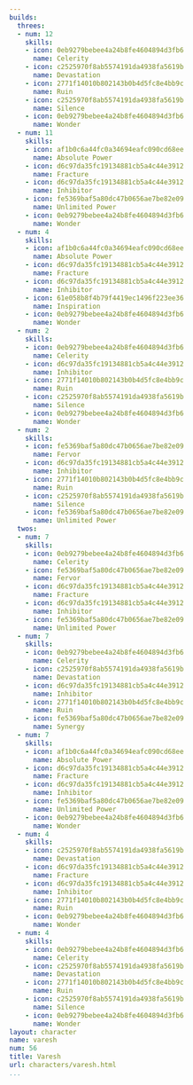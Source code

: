 ```yaml
---
builds:
  threes:
  - num: 12
    skills:
    - icon: 0eb9279bebee4a24b8fe4604894d3fb6
      name: Celerity
    - icon: c2525970f8ab5574191da4938fa5619b
      name: Devastation
    - icon: 2771f14010b802143b0b4d5fc8e4bb9c
      name: Ruin
    - icon: c2525970f8ab5574191da4938fa5619b
      name: Silence
    - icon: 0eb9279bebee4a24b8fe4604894d3fb6
      name: Wonder
  - num: 11
    skills:
    - icon: af1b0c6a44fc0a34694eafc090cd68ee
      name: Absolute Power
    - icon: d6c97da35fc19134881cb5a4c44e3912
      name: Fracture
    - icon: d6c97da35fc19134881cb5a4c44e3912
      name: Inhibitor
    - icon: fe5369baf5a80dc47b0656ae7be82e09
      name: Unlimited Power
    - icon: 0eb9279bebee4a24b8fe4604894d3fb6
      name: Wonder
  - num: 4
    skills:
    - icon: af1b0c6a44fc0a34694eafc090cd68ee
      name: Absolute Power
    - icon: d6c97da35fc19134881cb5a4c44e3912
      name: Fracture
    - icon: d6c97da35fc19134881cb5a4c44e3912
      name: Inhibitor
    - icon: 61e058b8f4b79f4419ec1496f223ee36
      name: Inspiration
    - icon: 0eb9279bebee4a24b8fe4604894d3fb6
      name: Wonder
  - num: 2
    skills:
    - icon: 0eb9279bebee4a24b8fe4604894d3fb6
      name: Celerity
    - icon: d6c97da35fc19134881cb5a4c44e3912
      name: Inhibitor
    - icon: 2771f14010b802143b0b4d5fc8e4bb9c
      name: Ruin
    - icon: c2525970f8ab5574191da4938fa5619b
      name: Silence
    - icon: 0eb9279bebee4a24b8fe4604894d3fb6
      name: Wonder
  - num: 2
    skills:
    - icon: fe5369baf5a80dc47b0656ae7be82e09
      name: Fervor
    - icon: d6c97da35fc19134881cb5a4c44e3912
      name: Inhibitor
    - icon: 2771f14010b802143b0b4d5fc8e4bb9c
      name: Ruin
    - icon: c2525970f8ab5574191da4938fa5619b
      name: Silence
    - icon: fe5369baf5a80dc47b0656ae7be82e09
      name: Unlimited Power
  twos:
  - num: 7
    skills:
    - icon: 0eb9279bebee4a24b8fe4604894d3fb6
      name: Celerity
    - icon: fe5369baf5a80dc47b0656ae7be82e09
      name: Fervor
    - icon: d6c97da35fc19134881cb5a4c44e3912
      name: Fracture
    - icon: d6c97da35fc19134881cb5a4c44e3912
      name: Inhibitor
    - icon: fe5369baf5a80dc47b0656ae7be82e09
      name: Unlimited Power
  - num: 7
    skills:
    - icon: 0eb9279bebee4a24b8fe4604894d3fb6
      name: Celerity
    - icon: c2525970f8ab5574191da4938fa5619b
      name: Devastation
    - icon: d6c97da35fc19134881cb5a4c44e3912
      name: Inhibitor
    - icon: 2771f14010b802143b0b4d5fc8e4bb9c
      name: Ruin
    - icon: fe5369baf5a80dc47b0656ae7be82e09
      name: Synergy
  - num: 7
    skills:
    - icon: af1b0c6a44fc0a34694eafc090cd68ee
      name: Absolute Power
    - icon: d6c97da35fc19134881cb5a4c44e3912
      name: Fracture
    - icon: d6c97da35fc19134881cb5a4c44e3912
      name: Inhibitor
    - icon: fe5369baf5a80dc47b0656ae7be82e09
      name: Unlimited Power
    - icon: 0eb9279bebee4a24b8fe4604894d3fb6
      name: Wonder
  - num: 4
    skills:
    - icon: c2525970f8ab5574191da4938fa5619b
      name: Devastation
    - icon: d6c97da35fc19134881cb5a4c44e3912
      name: Fracture
    - icon: d6c97da35fc19134881cb5a4c44e3912
      name: Inhibitor
    - icon: 2771f14010b802143b0b4d5fc8e4bb9c
      name: Ruin
    - icon: 0eb9279bebee4a24b8fe4604894d3fb6
      name: Wonder
  - num: 4
    skills:
    - icon: 0eb9279bebee4a24b8fe4604894d3fb6
      name: Celerity
    - icon: c2525970f8ab5574191da4938fa5619b
      name: Devastation
    - icon: 2771f14010b802143b0b4d5fc8e4bb9c
      name: Ruin
    - icon: c2525970f8ab5574191da4938fa5619b
      name: Silence
    - icon: 0eb9279bebee4a24b8fe4604894d3fb6
      name: Wonder
layout: character
name: varesh
num: 56
title: Varesh
url: characters/varesh.html
...
```

